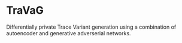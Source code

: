 # TraVaG
Differentially private Trace Variant generation using a combination of autoencoder and generative adverserial networks.
